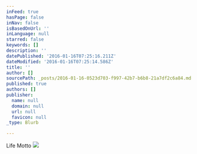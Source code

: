 ```yaml
---
inFeed: true
hasPage: false
inNav: false
isBasedOnUrl: ''
inLanguage: null
starred: false
keywords: []
description: ''
datePublished: '2016-01-16T07:25:16.211Z'
dateModified: '2016-01-16T07:25:14.586Z'
title: ''
author: []
sourcePath: _posts/2016-01-16-0523d703-f997-42b7-b6b8-21a7df2c6a84.md
published: true
authors: []
publisher:
  name: null
  domain: null
  url: null
  favicon: null
_type: Blurb

---
```

Life Motto
![](https://s3-us-west-2.amazonaws.com/the-grid-img/p/9612caf4bd927baa7a83c65bdd9a358f6ad73adc.jpg)